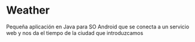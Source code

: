 # Weather
Pequeña aplicación en Java para SO Android que se conecta a un servicio web y nos da el tiempo de la ciudad que introduzcamos
